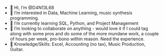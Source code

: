 - 👋 Hi, I’m @D4N13L68
- 👀 I’m interested in Data, Machine Learning, music synthesis programming.
- 🌱 I’m currently learning SQL, Python, and Project Management
- 💞️ I’m looking to collaborate on anything - would love it if I could tag along with some pros and do some of the more mundane work, a couple of hours per week, pro-bono within reason. Need the experience.
- 🧠 Knowledge/Skills: Excel, Accounting (no tax), Music Production, Guitar.
